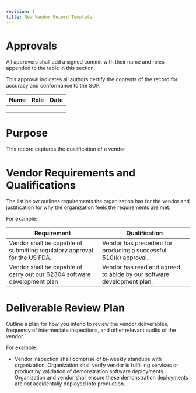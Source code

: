 ```yaml
---
revision: 1
title: New Vendor Record Template
---
```


# Approvals

All approvers shall add a signed commit with their name and roles appended to the table in this section.

This approval indicates all authors certify the contents of the record for accuracy and conformance to the SOP.

| Name | Role | Date |
|---|---|---|
|      |      |      |
|      |      |      |
|      |      ||

# Purpose

This record captures the qualification of a vendor 

# Vendor Requirements and Qualifications

The list below outlines requirements the organization has for the vendor and justification for why the organization feels the requirements are met.

For example:

Requirement | Qualification
---|---
Vendor shall be capable of submitting regulatory approval for the US FDA. | Vendor has precedent for producing a successful 510(k) approval.
Vendor shall be capable of carry out our 62304 software development plan | Vendor has read and agreed to abide by our software development plan.

# Deliverable Review Plan

Outline a plan for how you intend to review the vendor deliverables, frequency of intermediate inspections, and other relevant audits of the vendor.

For example:

- Vendor inspection shall comprise of bi-weekly standups with organization. Organization shall verify vendor is fulfilling services or product by validation of demonstration software deployments. Organization and vendor shall ensure these demonstration deployments are not accidentally deployed into production.
